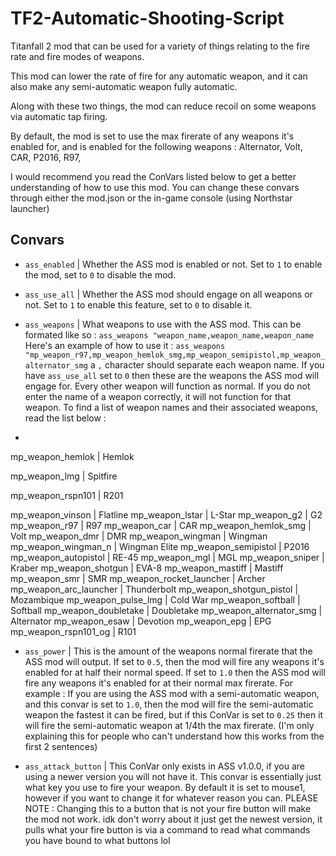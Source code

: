 # TF2-Automatic-Shooting-Script
Titanfall 2 mod that can be used for a variety of things relating to the fire rate and fire modes of weapons.

This mod can lower the rate of fire for any automatic weapon, and it can also make any semi-automatic weapon fully automatic. 

Along with these two things, the mod can reduce recoil on some weapons via automatic tap firing. 

By default, the mod is set to use the max firerate of any weapons it's enabled for, and is enabled for the following weapons : Alternator, Volt, CAR, P2016, R97, 

I would recommend you read the ConVars listed below to get a better understanding of how to use this mod. You can change these convars through either the mod.json or the in-game console (using Northstar launcher)

## Convars

- `ass_enabled` | Whether the ASS mod is enabled or not. Set to `1` to enable the mod, set to `0` to disable the mod.

- `ass_use_all` | Whether the ASS mod should engage on all weapons or not. Set to `1` to enable this feature, set to `0` to disable it.

- `ass_weapons` | What weapons to use with the ASS mod. This can be formated like so : `ass_weapons "weapon_name,weapon_name,weapon_name` Here's an example of how to use it : `ass_weapons "mp_weapon_r97,mp_weapon_hemlok_smg,mp_weapon_semipistol,mp_weapon_alternator_smg` a `,` character should separate each weapon name. If you have `ass_use_all` set to `0` then these are the weapons the ASS mod will engage for. Every other weapon will function as normal. If you do not enter the name of a weapon correctly, it will not function for that weapon. To find a list of weapon names and their associated weapons, read the list below :
- 
mp_weapon_hemlok | Hemlok

mp_weapon_lmg | Spitfire

mp_weapon_rspn101 | R201

mp_weapon_vinson | Flatline
mp_weapon_lstar | L-Star
mp_weapon_g2 | G2
mp_weapon_r97 | R97
mp_weapon_car | CAR
mp_weapon_hemlok_smg | Volt
mp_weapon_dmr | DMR
mp_weapon_wingman | Wingman
mp_weapon_wingman_n | Wingman Elite
mp_weapon_semipistol | P2016
mp_weapon_autopistol | RE-45
mp_weapon_mgl | MGL
mp_weapon_sniper | Kraber
mp_weapon_shotgun | EVA-8
mp_weapon_mastiff | Mastiff
mp_weapon_smr | SMR
mp_weapon_rocket_launcher | Archer
mp_weapon_arc_launcher | Thunderbolt
mp_weapon_shotgun_pistol | Mozambique
mp_weapon_pulse_lmg | Cold War
mp_weapon_softball | Softball
mp_weapon_doubletake | Doubletake
mp_weapon_alternator_smg | Alternator
mp_weapon_esaw | Devotion
mp_weapon_epg | EPG
mp_weapon_rspn101_og | R101


- `ass_power` | This is the amount of the weapons normal firerate that the ASS mod will output. If set to `0.5`, then the mod will fire any weapons it's enabled for at half their normal speed. If set to `1.0` then the ASS mod will fire any weapons it's enabled for at their normal max firerate. For example : If you are using the ASS mod with a semi-automatic weapon, and this convar is set to `1.0`, then the mod will fire the semi-automatic weapon the fastest it can be fired, but if this ConVar is set to `0.25` then it will fire the semi-automatic weapon at 1/4th the max firerate. (I'm only explaining this for people who can't understand how this works from the first 2 sentences)

- `ass_attack_button` | This ConVar only exists in ASS v1.0.0, if you are using a newer version you will not have it. This convar is essentially just what key you use to fire your weapon. By default it is set to mouse1, however if you want to change it for whatever reason you can. PLEASE NOTE : Changing this to a button that is not your fire button will make the mod not work. idk don't worry about it just get the newest version, it pulls what your fire button is via a command to read what commands you have bound to what buttons lol
